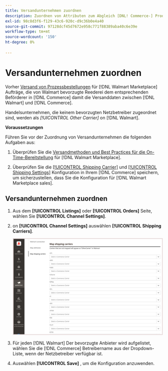 ```yaml
---
title: Versandunternehmen zuordnen
description: Zuordnen von Attributen zum Abgleich [DNL! Commerce-] Produkte in bestehende [!DNL Walmart Marketplace] Auflistungen und Synchronisieren von Daten zwischen [!DNL Channel Manager] und [!DNL Walmart].
exl-id: 98c8d3f6-f129-43c6-920c-d9c36b0e4a40
source-git-commit: 97128dcf45d7672e958c771f88389aba40c6e39e
workflow-type: tm+mt
source-wordcount: '150'
ht-degree: 0%

---
```



# Versandunternehmen zuordnen

Vorher [Versand von Prozessbestellungen](process-orders.md#ship-an-order) für [!DNL Walmart Marketplace] Aufträge, die von Walmart bevorzugte Reederei dem entsprechenden Beförderer in [!DNL Commerce] damit die Versanddaten zwischen [!DNL Walmart] und [!DNL Commerce].

Handelsunternehmen, die keinem bevorzugten Netzbetreiber zugeordnet sind, werden als *[!UICONTROL Other Carrier]* on [!DNL Walmart].

**Voraussetzungen**

Führen Sie vor der Zuordnung von Versandunternehmen die folgenden Aufgaben aus:

1. Überprüfen Sie die [Versandmethoden und Best Practices für die On-Time-Bereitstellung](https://sellerhelp.walmart.com/s/guide?article=000009473) für [!DNL Walmart Marketplace].

1. Überprüfen Sie die [[!UICONTROL Shipping Carrier]](https://docs.magento.com/user-guide/shipping/carriers.html) und [[!UICONTROL Shipping Settings]](https://docs.magento.com/user-guide/configuration/sales/shipping-settings.html) Konfiguration in Ihrem [!DNL Commerce] speichern, um sicherzustellen, dass Sie die Konfiguration für [!DNL Walmart Marketplace sales].

## Versandunternehmen zuordnen

1. Aus dem **[!UICONTROL Listings]** oder **[!UICONTROL Orders]** Seite, wählen Sie **[!UICONTROL Channel Settings]**.

1. on **[!UICONTROL Channel Settings]** auswählen **[!UICONTROL Shipping Carriers]**.

   ![Versandunternehmen zuordnen](assets/map-shipping-carriers.png)

1. Für jeden [!DNL Walmart] Der bevorzugte Anbieter wird aufgelistet, wählen Sie die [!DNL Commerce] Betreibername aus der Dropdown-Liste, wenn der Netzbetreiber verfügbar ist.

1. Auswählen **[!UICONTROL Save]** , um die Konfiguration anzuwenden.
